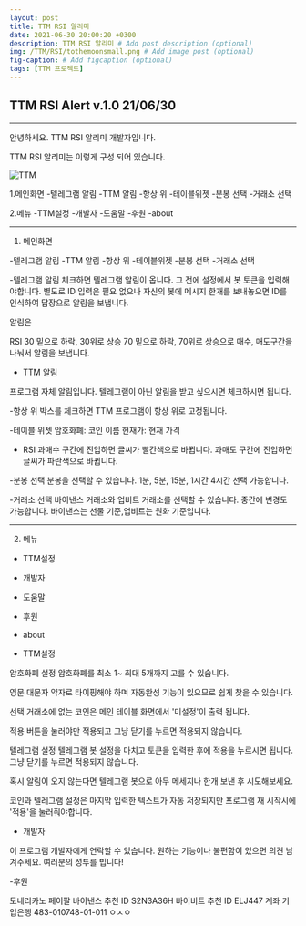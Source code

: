 ```yaml
---
layout: post
title: TTM RSI 알리미
date: 2021-06-30 20:00:20 +0300
description: TTM RSI 알리미 # Add post description (optional)
img: /TTM/RSI/tothemoonsmall.png # Add image post (optional)
fig-caption: # Add figcaption (optional)
tags: [TTM 프로젝트]
---
```



## TTM RSI Alert v.1.0 21/06/30

---

안녕하세요. TTM RSI 알리미 개발자입니다.

TTM RSI 알리미는 
이렇게 구성 되어 있습니다.

![TTM](/TTM/RSI/color.gif)

1.메인화면
-텔레그램 알림
-TTM 알림
-항상 위
-테이블위젯
-분봉 선택
-거래소 선택

2.메뉴
-TTM설정
-개발자
-도움말
-후원
-about

-------------------------------
1. 메인화면

-텔레그램 알림
-TTM 알림
-항상 위
-테이블위젯
-분봉 선택
-거래소 선택


-텔레그램 알림 
체크하면 텔레그램 알림이 옵니다. 
그 전에 설정에서 봇 토큰을 입력해야합니다.
별도로 ID 입력은 필요 없으나 
자신의 봇에 메시지 한개를 보내놓으면
ID를 인식하여 답장으로 알림을 보냅니다.

알림은

RSI 30 밑으로 하락, 30위로 상승
70 밑으로 하락, 70위로 상승으로 
매수, 매도구간을 나눠서 알림을 보냅니다.

- TTM 알림

프로그램 자체 알림입니다.
텔레그램이 아닌 알림을 받고 싶으시면
체크하시면 됩니다.

-항상 위 
박스를 체크하면 TTM 프로그램이 항상 위로 고정됩니다.



-테이블 위젯
암호화폐: 코인 이름
현재가: 현재 가격

- RSI
과매수 구간에 진입하면 글씨가 빨간색으로 바뀝니다.
과매도 구간에 진입하면 글씨가 파란색으로 바뀝니다.


-분봉 선택
분봉을 선택할 수 있습니다. 
1분, 5분, 15분, 1시간 4시간
선택 가능합니다.


-거래소 선택
바이낸스 거래소와 업비트 거래소를 선택할 수 있습니다.
중간에 변경도 가능합니다.
바이낸스는 선물 기준,업비트는 원화 기준입니다.


-------------------------------
2. 메뉴

- TTM설정
- 개발자
- 도움말
- 후원
- about


- TTM설정 

암호화폐 설정
암호화폐를 최소 1~ 최대 5개까지 고를 수 있습니다.  

영문 대문자 약자로 타이핑해야 하며 
자동완성 기능이 있으므로 쉽게 찾을 수 있습니다.

선택 거래소에 없는 코인은 메인 테이블 
화면에서 '미설정'이 출력 됩니다.

적용 버튼을 눌러야만 적용되고 
그냥 닫기를 누르면 적용되지 않습니다.


텔레그램 설정
텔레그램 봇 설정을 마치고 
토큰을 입력한 후에 적용을 누르시면 됩니다. 
그냥 닫기를 누르면 적용되지 않습니다.

혹시 알림이 오지 않는다면
텔레그램 봇으로 아무 메세지나
한개 보낸 후 시도해보세요. 

코인과 텔레그램 설정은
마지막 입력한 텍스트가 자동 저장되지만
프로그램 재 시작시에 '적용'을 눌러줘야합니다.


- 개발자

이 프로그램 개발자에게 연락할 수 있습니다.
원하는 기능이나 불편함이 있으면 의견 남겨주세요.
여러분의 성투를 빕니다!


-후원

도네리카노
페이팔
바이낸스 추천 ID S2N3A36H
바이비트 추천 ID ELJ447
계좌 기업은행 483-010748-01-011 ㅇㅅㅇ

